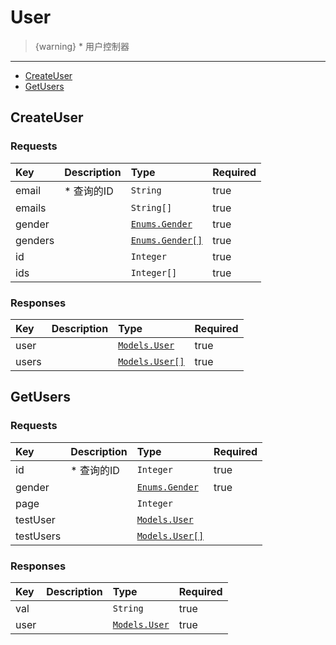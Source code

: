 # User

> {warning} * 用户控制器


---

  - [CreateUser](#CreateUser)
  - [GetUsers](#GetUsers)

<a name="CreateUser"></a>
## CreateUser
### Requests
|Key|Description|Type|Required|
|:-|:-|:-|:-|
|email |* 查询的ID|`String`|true|
|emails | |`String[]`|true|
|gender | |[`Enums.Gender`](/docs/{{version}}/generated/enums#Gender)|true|
|genders | |[`Enums.Gender[]`](/docs/{{version}}/generated/enums#Gender)|true|
|id | |`Integer`|true|
|ids | |`Integer[]`|true|

### Responses
|Key|Description|Type|Required|
|:-|:-|:-|:-|
|user | |[`Models.User`](/docs/{{version}}/generated/models#User)|true|
|users | |[`Models.User[]`](/docs/{{version}}/generated/models#User)|true|

<a name="GetUsers"></a>
## GetUsers
### Requests
|Key|Description|Type|Required|
|:-|:-|:-|:-|
|id |* 查询的ID|`Integer`|true|
|gender | |[`Enums.Gender`](/docs/{{version}}/generated/enums#Gender)|true|
|page | |`Integer`| |
|testUser | |[`Models.User`](/docs/{{version}}/generated/models#User)| |
|testUsers | |[`Models.User[]`](/docs/{{version}}/generated/models#User)| |

### Responses
|Key|Description|Type|Required|
|:-|:-|:-|:-|
|val | |`String`|true|
|user | |[`Models.User`](/docs/{{version}}/generated/models#User)|true|

